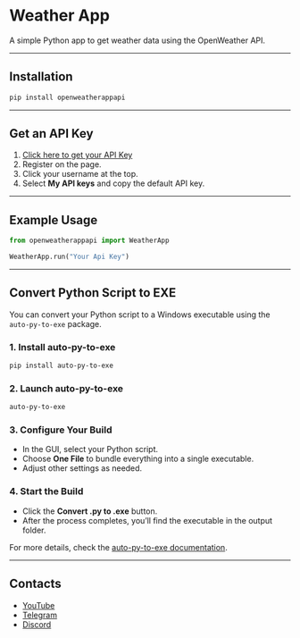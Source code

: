 # Weather App

A simple Python app to get weather data using the OpenWeather API.

---

## Installation

```bash
pip install openweatherappapi
```

---

## Get an API Key

1. [Click here to get your API Key](https://home.openweathermap.org/users/sign_up)
2. Register on the page.
3. Click your username at the top.
4. Select **My API keys** and copy the default API key.

---

## Example Usage

```python
from openweatherappapi import WeatherApp

WeatherApp.run("Your Api Key")
```

---

## Convert Python Script to EXE

You can convert your Python script to a Windows executable using the `auto-py-to-exe` package.

### 1. Install auto-py-to-exe

```bash
pip install auto-py-to-exe
```

### 2. Launch auto-py-to-exe

```bash
auto-py-to-exe
```

### 3. Configure Your Build

- In the GUI, select your Python script.
- Choose **One File** to bundle everything into a single executable.
- Adjust other settings as needed.

### 4. Start the Build

- Click the **Convert .py to .exe** button.
- After the process completes, you’ll find the executable in the output folder.

For more details, check the [auto-py-to-exe documentation](https://github.com/brentvollebregt/auto-py-to-exe).

---

## Contacts

- [YouTube](https://www.youtube.com/@alikushbaev3)
- [Telegram](https://t.me/ALIKUSHBAEVYT)
- [Discord](https://discord.gg/nEYmfYQWcw)
